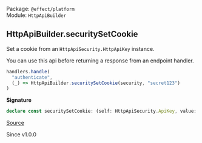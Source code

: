 Package: `@effect/platform`<br />
Module: `HttpApiBuilder`<br />

## HttpApiBuilder.securitySetCookie

Set a cookie from an `HttpApiSecurity.HttpApiKey` instance.

You can use this api before returning a response from an endpoint handler.

```ts
handlers.handle(
  "authenticate",
  (_) => HttpApiBuilder.securitySetCookie(security, "secret123")
)
```

**Signature**

```ts
declare const securitySetCookie: (self: HttpApiSecurity.ApiKey, value: string | Redacted.Redacted, options?: Cookie["options"]) => Effect.Effect<void>
```

[Source](https://github.com/Effect-TS/effect/tree/main/packages/platform/src/HttpApiBuilder.ts#L1080)

Since v1.0.0